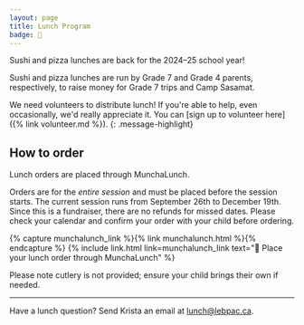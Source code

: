 ```yaml
---
layout: page
title: Lunch Program
badge: 🍱
---
```


Sushi and pizza lunches are back for the 2024–25 school year!

Sushi and pizza lunches are run by Grade 7 and Grade 4 parents, respectively, to raise money for Grade 7 trips and Camp Sasamat.

We need volunteers to distribute lunch! If you're able to help, even occasionally, we'd really appreciate it. You can [sign up to volunteer here]({% link volunteer.md %}).
{: .message-highlight}

## How to order

Lunch orders are placed through MunchaLunch.

Orders are for the _entire session_ and must be placed before the session starts. The current session runs from September 26th to December 19th. Since this is a fundraiser, there are no refunds for missed dates. Please check your calendar and confirm your order with your child before ordering.

{% capture munchalunch_link %}{% link munchalunch.html %}{% endcapture %}
{% include link.html link=munchalunch_link text="🥪 Place your lunch order through MunchaLunch" %}

Please note cutlery is not provided; ensure your child brings their own if needed.

---

Have a lunch question? Send Krista an email at [lunch@lebpac.ca](mailto:lunch@lebpac.ca).